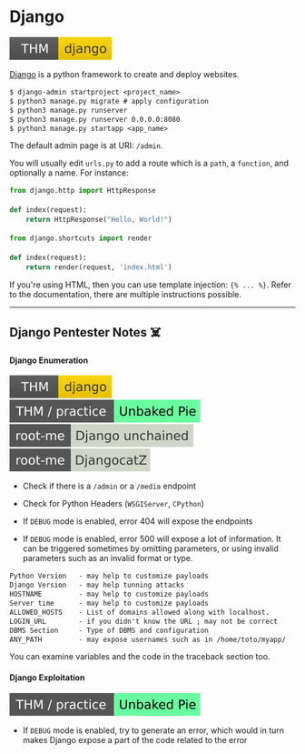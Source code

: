 # Django

[![django](../../../../../cybersecurity/_badges/thm/django.svg)](https://tryhackme.com/room/django)

<div class="row row-cols-lg-2"><div>

[Django](https://www.djangoproject.com/) is a python framework to create and deploy websites.

```shell!
$ django-admin startproject <project_name>
$ python3 manage.py migrate # apply configuration
$ python3 manage.py runserver
$ python3 manage.py runserver 0.0.0.0:8080
$ python3 manage.py startapp <app_name>
```

The default admin page is at URI: `/admin`.
</div><div>

You will usually edit `urls.py` to add a route which is a `path`, a `function`, and optionally a name. For instance:

```python
from django.http import HttpResponse

def index(request):
	return HttpResponse("Hello, World!")
	
from django.shortcuts import render

def index(request):
	return render(request, 'index.html')
```

If you're using HTML, then you can use template injection: `{% ... %}`. Refer to the documentation, there are multiple instructions possible.
</div></div>

<hr class="sep-both">

## Django Pentester Notes ☠️

<div class="row row-cols-lg-2"><div>

#### Django Enumeration

[![django](../../../../../cybersecurity/_badges/thm/django.svg)](https://tryhackme.com/room/django)
[![unbakedpie](../../../../../cybersecurity/_badges/thm-p/unbakedpie.svg)](https://tryhackme.com/r/room/unbakedpie)
[![django_unchained](../../../../../cybersecurity/_badges/rootme/realist/django_unchained.svg)](https://www.root-me.org/en/Challenges/Realist/Django-unchained)
[![djangocatz](../../../../../cybersecurity/_badges/rootme/realist/djangocatz.svg)](https://www.root-me.org/en/Challenges/Realist/DjangocatZ)

* Check if there is a `/admin` or a `/media` endpoint

* Check for Python Headers (`WSGIServer`, `CPython`)

* If `DEBUG` mode is enabled, error 404 will expose the endpoints

* If `DEBUG` mode is enabled, error 500 will expose a lot of information. It can be triggered sometimes by omitting parameters, or using invalid parameters such as an invalid format or type.

```text!
Python Version   - may help to customize payloads
Django Version   - may help tunning attacks
HOSTNAME         - may help to customize payloads
Server time      - may help to customize payloads
ALLOWED_HOSTS    - List of domains allowed along with localhost.
LOGIN_URL        - if you didn't know the URL ; may not be correct
DBMS Section     - Type of DBMS and configuration
ANY_PATH         - may expose usernames such as in /home/toto/myapp/
```

You can examine variables and the code in the traceback section too.
</div><div>

#### Django Exploitation

[![unbakedpie](../../../../../cybersecurity/_badges/thm-p/unbakedpie.svg)](https://tryhackme.com/r/room/unbakedpie)

* If `DEBUG` mode is enabled, try to generate an error, which would in turn makes Django expose a part of the code related to the error

</div></div>